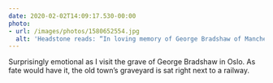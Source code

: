 ```yaml
---
date: 2020-02-02T14:09:17.530-00:00
photo:
- url: /images/photos/1580652554.jpg
  alt: 'Headstone reads: “In loving memory of George Bradshaw of Manchester, England who died at Christiania September 6th 1853 aged 53 years”.'
---
```

Surprisingly emotional as I visit the grave of George Bradshaw in Oslo. As fate would have it, the old town’s graveyard is sat right next to a railway.
